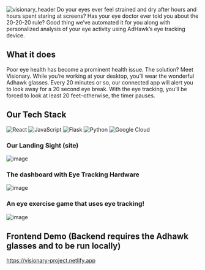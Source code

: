 ![visionary_header](https://github.com/stanleyylin/visionary/assets/88297063/7dcd4e95-ec4b-4ceb-8b17-01e5700e3957)
Do your eyes ever feel strained and dry after hours and hours spent staring at screens? Has your eye doctor ever told you about the 20-20-20 rule? Good thing we’ve automated it for you along with personalized analysis of your eye activity using AdHawk’s eye tracking device.

## What it does
Poor eye health has become a prominent health issue. The solution? Meet Visionary. While you’re working at your desktop, you’ll wear the wonderful Adhawk glasses. Every 20 minutes or so, our connected app will alert you to look away for a 20 second eye break. With the eye tracking, you’ll be forced to look at least 20 feet–otherwise, the timer pauses.

## Our Tech Stack
![React](https://img.shields.io/badge/react-%2320232a.svg?style=for-the-badge&logo=react&logoColor=%2361DAFB)
![JavaScript](https://img.shields.io/badge/javascript-%23323330.svg?style=for-the-badge&logo=javascript&logoColor=%23F7DF1E)
![Flask](https://img.shields.io/badge/flask-%23000.svg?style=for-the-badge&logo=flask&logoColor=white)
![Python](https://img.shields.io/badge/python-3670A0?style=for-the-badge&logo=python&logoColor=ffdd54)
![Google Cloud](https://img.shields.io/badge/Google_Cloud-4285F4?style=for-the-badge&logo=google-cloud&logoColor=white)

### Our Landing Sight (site)
![image](https://github.com/stanleyylin/visionary/assets/88297063/aff8d136-04b9-4247-bc81-962bf078792a)
### The dashboard with Eye Tracking Hardware
![image](https://github.com/stanleyylin/visionary/assets/88297063/2baa9280-e0a6-46d7-bdea-43c7ff8bc77d)
### An eye exercise game that uses eye tracking!
![image](https://github.com/stanleyylin/visionary/assets/88297063/bccb6ed6-c7a2-480a-9c87-01f42700e740)


## Frontend Demo (Backend requires the Adhawk glasses and to be run locally)
https://visionary-project.netlify.app

